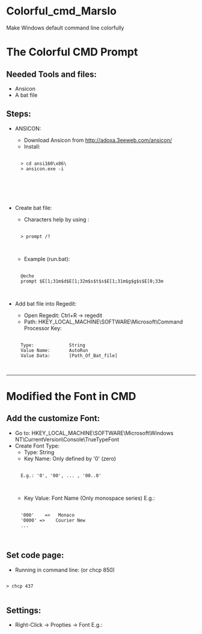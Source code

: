 Colorful_cmd_Marslo
===================

Make Windows default command line colorfully

# The Colorful CMD Prompt

## Needed Tools and files:
  - Ansicon
  - A bat file

## Steps:
- ANSICON:
    - Download Ansicon from http://adoxa.3eeweb.com/ansicon/
    - Install:
    <pre>
    <code>
    > cd ansi160\x86\
    > ansicon.exe -i
    </code>
    <pre>

- Create bat file:
    - Characters help by using :
    <pre>
    <code>
    > prompt /?
    </code>
    </pre>

    - Example (run.bat):
    <pre>
    <code>
    @echo
    prompt $E[1;31m$d$E[1;32m$s$t$s$E[1;31m$g$g$s$E[0;33m
    </code>
    </pre>

- Add bat file into Regedit:
    - Open Regedit: Ctrl+R -> regedit
    - Path: HKEY_LOCAL_MACHINE\SOFTWARE\Microsoft\Command Processor
    Key:
    <pre>
    <code>
    Type:             String
    Value Name:       AutoRun
    Value Data:       [Path_Of_Bat_file]
    </code>
    </pre>

----------------------------
# Modified the Font in CMD

## Add the customize Font:
- Go to: HKEY_LOCAL_MACHINE\SOFTWARE\Microsoft\Windows NT\CurrentVersion\Console\TrueTypeFont
- Create Font Type:
    - Type:                  String
    - Key Name:       Only defined by '0' (zero)
    <pre>
    <code>
    E.g.: '0', '00', ... , '00..0'
    </code>
    </pre>
    - Key Value:         Font Name (Only monospace series)
    E.g.:
    <pre>
    <code>
    '000'    =>   Monaco
    '0000' =>    Courier New
    ...
    </code>
    </pre>

## Set code page:
- Running in command line: (or chcp 850)
<pre>
<code>
> chcp 437
</code>
</pre>

## Settings:
- Right-Click -> Propties -> Font
E.g.:

